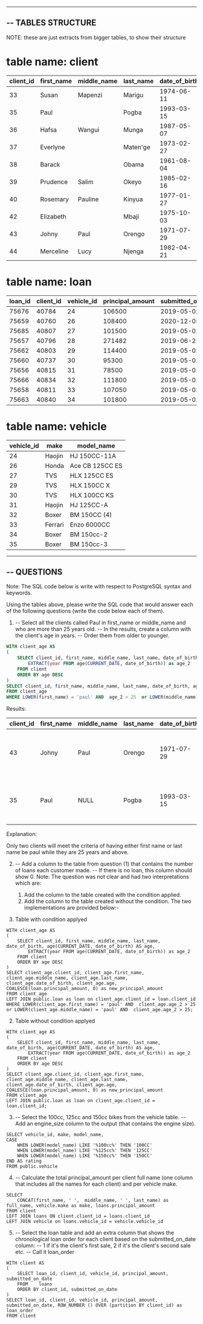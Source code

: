 --------------------------------------------------------------------------------
-- TABLES STRUCTURE
--------------------------------------------------------------------------------

NOTE: these are just extracts from bigger tables, to show their structure

  # table name: client 


|client_id|first_name|middle_name|last_name|date_of_birth|
|---------|----------|-----------|---------|-------------|
|33       |Susan     |Mapenzi    |Marigu   |1974-06-11   |
|35       |Paul      |           |Pogba    |1993-03-15   |
|36       |Hafsa     |Wangui     |Munga    |1987-05-07   |
|37       |Everlyne  |           |Maten'ge |1973-02-27   |
|38       |Barack    |           |Obama    |1961-08-04   |
|39       |Prudence  |Salim      |Okeyo    |1985-02-16   |
|40       |Rosemary  |Pauline    |Kinyua   |1977-01-27   |
|42       |Elizabeth |           |Mbaji    |1975-10-03   |
|43       |Johny     |Paul       |Orengo   |1971-07-29   |
|44       |Merceline |Lucy       |Njenga   |1982-04-21   |

  # table name: loan
  
|loan_id|client_id|vehicle_id|principal_amount|submitted_on_date|
|-------|---------|----------|----------------|-----------------|
|75676  |40784    |24        |106500          |2019-05-02       |
|75659  |40760    |26        |108400          |2020-12-05       |
|75685  |40807    |27        |101500          |2019-05-02       |
|75657  |40796    |28        |271482          |2019-06-21       |
|75662  |40803    |29        |114400          |2019-05-02       |
|75660  |40737    |30        |95300           |2019-05-02       |
|75656  |40815    |31        |78500           |2019-05-02       |
|75666  |40834    |32        |111800          |2019-05-02       |
|75658  |40811    |33        |107050          |2019-05-02       |
|75663  |40840    |34        |101800          |2019-05-02       |

  # table name: vehicle
 
|vehicle_id|make    |model_name      |
|----------|--------|----------------|
|24        |Haojin  |HJ 150CC-11A    |
|26        |Honda   |Ace CB 125CC ES |
|27        |TVS     |HLX 125CC ES    |
|29        |TVS     |HLX 150CC X     |
|30        |TVS     |HLX 100CC KS    |
|31        |Haojin  |HJ 125CC-A      |
|32        |Boxer   |BM 150CC (4)    |   
|33        |Ferrari |Enzo 6000CC     |
|34        |Boxer   |BM 150cc-2      |
|35        |Boxer   |BM 150cc-3      |

--------------------------------------------------------------------------------
-- QUESTIONS
--------------------------------------------------------------------------------

Note:
The SQL code below is write with respect to PostgreSQL syntax and keywords. 

Using the tables above, please write the SQL code that would answer each of the following questions (write the code below each of them).

1. -- Select all the clients called Paul in first_name or middle_name and who are more than 25 years old.
   -- In the results, create a column with the client's age in years. 
   -- Order them from older to younger.
    
```sql
WITH client_age AS 
(
    SELECT client_id, first_name, middle_name, last_name, date_of_birth, age(CURRENT_DATE, date_of_birth) AS age, 
        EXTRACT(year FROM age(CURRENT_DATE, date_of_birth)) as age_2 
    FROM client 
    ORDER BY age DESC
)
SELECT client_id, first_name, middle_name, last_name, date_of_birth, age 
FROM client_age
WHERE LOWER(first_name) = 'paul' AND  age_2 > 25  or LOWER(middle_name) = 'paul' AND  age_2 > 25     
```

Results:

|client_id |first_name    |middle_name   |last_name   |date_of_birth    |age                    |
|----------|--------------|--------------|------------|-----------------|-----------------------|
|43        |Johny         |Paul          |Orengo      |1971-07-29       |50 years 2 mons 10 days|
|35        |Paul          |NULL          |Pogba       |1993-03-15       |28 years 6 mons 24 days|

Explanation:

Only two clients will meet the criteria of having either first name or last name be paul while they are 25 years and above.


2. -- Add a column to the table from question (1) that contains the number of loans each customer made.
   -- If there is no loan, this column should show 0.
Note:
The question was not clear and had two interpretations which are:
    1. Add the column to the table created with the condition applied.
    2. Add the column to the table created without the condition.
The two implementations are provided below:-

1. Table with condition applyed
```
WITH client_age AS 
(
    SELECT client_id, first_name, middle_name, last_name, date_of_birth, age(CURRENT_DATE, date_of_birth) AS age, 
        EXTRACT(year FROM age(CURRENT_DATE, date_of_birth)) as age_2 
    FROM client
    ORDER BY age DESC
)
SELECT client_age.client_id, client_age.first_name, client_age.middle_name, client_age.last_name, client_age.date_of_birth, client_age.age, COALESCE(loan.principal_amount, 0) as new_principal_amount
FROM client_age 
LEFT JOIN public.loan as loan on client_age.client_id = loan.client_id
WHERE LOWER(client_age.first_name) = 'paul' AND  client_age.age_2 > 25  or LOWER(client_age.middle_name) = 'paul' AND  client_age.age_2 > 25;
```

2. Table without condition applyed
```
WITH client_age AS 
(
    SELECT client_id, first_name, middle_name, last_name, date_of_birth, age(CURRENT_DATE, date_of_birth) AS age, 
        EXTRACT(year FROM age(CURRENT_DATE, date_of_birth)) as age_2 
    FROM client
    ORDER BY age DESC
)
SELECT client_age.client_id, client_age.first_name, client_age.middle_name, client_age.last_name, client_age.date_of_birth, client_age.age, COALESCE(loan.principal_amount, 0) as new_principal_amount
FROM client_age 
LEFT JOIN public.loan as loan on client_age.client_id = loan.client_id;
```

3. -- Select the 100cc, 125cc and 150cc bikes from the vehicle table.
   -- Add an engine_size column to the output (that contains the engine size).
   
```
SELECT vehicle_id, make, model_name,
CASE 
    WHEN LOWER(model_name) LIKE '%100cc%' THEN '100CC'
    WHEN LOWER(model_name) LIKE '%125cc%' THEN '125CC'
    WHEN LOWER(model_name) LIKE '%150cc%' THEN '150CC'
END AS rating
FROM public.vehicle
```

4. -- Calculate the total principal_amount per client full name (one column that includes all the names for each client) and per vehicle make.

```
SELECT 
    CONCAT(first_name, ' ',  middle_name, ' ', last_name) as full_name, vehicle.make as make, loans.principal_amount
FROM client
LEFT JOIN loans ON client.client_id = loans.client_id
LEFT JOIN vehicle on loans.vehicle_id = vehicle.vehicle_id
```

5. -- Select the loan table and add an extra column that shows the chronological loan order for each client based on the submitted_on_date column: 
   -- 1 if it's the client's first sale, 2 if it's the client's second sale etc.
   -- Call it loan_order
```
WITH client AS 
(
    SELECT loan_id, client_id, vehicle_id, principal_amount, submitted_on_date
    FROM    loans
    ORDER BY client_id, submitted_on_date
)
SELECT loan_id, client_id, vehicle_id, principal_amount, submitted_on_date, ROW_NUMBER () OVER (partition BY client_id) as loan_order
FROM client
```
